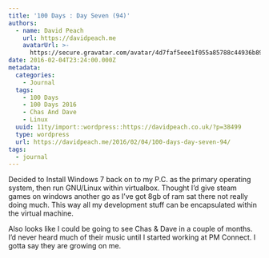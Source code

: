 ```yaml
---
title: '100 Days : Day Seven (94)'
authors:
  - name: David Peach
    url: https://davidpeach.me
    avatarUrl: >-
      https://secure.gravatar.com/avatar/4d7faf5eee1f055a85788c44936b8995eaab6dfb004e7854ec747ccb272e91ee?s=96&d=mm&r=g
date: 2016-02-04T23:24:00.000Z
metadata:
  categories:
    - Journal
  tags:
    - 100 Days
    - 100 Days 2016
    - Chas And Dave
    - Linux
  uuid: 11ty/import::wordpress::https://davidpeach.co.uk/?p=38499
  type: wordpress
  url: https://davidpeach.me/2016/02/04/100-days-day-seven-94/
tags:
  - journal
---
```

Decided to Install Windows 7 back on to my P.C. as the primary operating system, then run GNU/Linux within virtualbox. Thought I’d give steam games on windows another go as I’ve got 8gb of ram sat there not really doing much. This way all my development stuff can be encapsulated within the virtual machine.

Also looks like I could be going to see Chas & Dave in a couple of months. I’d never heard much of their music until I started working at PM Connect. I gotta say they are growing on me.